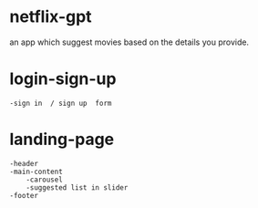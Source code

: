 # netflix-gpt

an app which suggest movies based on the details you provide.

# login-sign-up

    -sign in  / sign up  form

# landing-page

    -header
    -main-content
        -carousel
        -suggested list in slider
    -footer
